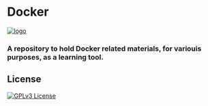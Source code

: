 # Docker

[![logo](https://www.docker.com/sites/default/files/d8/2019-07/Moby-logo.png)](https://www.docker.com/company/newsroom/media-resources)  

### A repository to hold Docker related materials, for variouis purposes, as a learning tool.

## License

[![GPLv3 License](https://img.shields.io/badge/License-GPL%20v3-yellow.svg)](https://opensource.org/licenses/)

